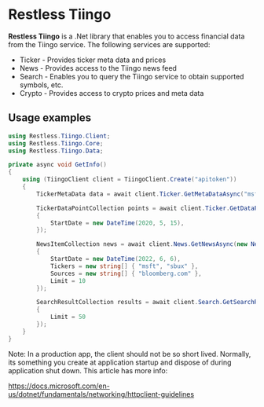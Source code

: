 # Restless Tiingo

**Restless Tiingo** is a .Net library that enables you to access financial data from the Tiingo service.
The following services are supported:

- Ticker - Provides ticker meta data and prices
- News - Provides access to the Tiingo news feed
- Search - Enables you to query the Tiingo service to obtain supported symbols, etc.
- Crypto - Provides access to crypto prices and meta data

## Usage examples

~~~c#
using Restless.Tiingo.Client;
using Restless.Tiingo.Core;
using Restless.Tiingo.Data;

private async void GetInfo()
{
    using (TiingoClient client = TiingoClient.Create("apitoken"))
    {
        TickerMetaData data = await client.Ticker.GetMetaDataAsync("msft");

        TickerDataPointCollection points = await client.Ticker.GetDataPointsAsync("msft", new TickerParameters()
        {
            StartDate = new DateTime(2020, 5, 15),
        });

        NewsItemCollection news = await client.News.GetNewsAsync(new NewsParameters()
        {
            StartDate = new DateTime(2022, 6, 6),
            Tickers = new string[] { "msft", "sbux" },
            Sources = new string[] { "bloomberg.com" },
            Limit = 10
        });

        SearchResultCollection results = await client.Search.GetSearchResultsAsync("dow jones", new SearchParameters()
        {
            Limit = 50
        });
    }
}
~~~

Note: In a production app, the client should not be so short lived. Normally, its something you create
at application startup and dispose of during application shut down. This article has more info:

https://docs.microsoft.com/en-us/dotnet/fundamentals/networking/httpclient-guidelines

